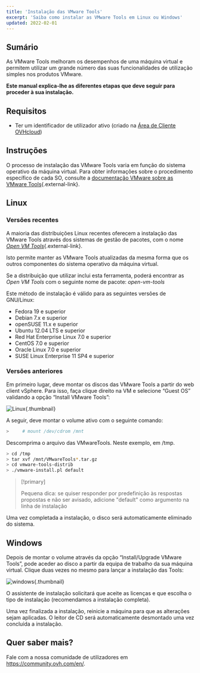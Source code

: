 ```yaml
---
title: 'Instalação das VMware Tools'
excerpt: 'Saiba como instalar as VMware Tools em Linux ou Windows'
updated: 2022-02-01
---
```


## Sumário

As VMware Tools melhoram os desempenhos de uma máquina virtual e permitem utilizar um grande número das suas funcionalidades de utilização simples nos produtos VMware.

**Este manual explica-lhe as diferentes etapas que deve seguir para proceder à sua instalação.**

## Requisitos

- Ter um identificador de utilizador ativo (criado na [Área de Cliente OVHcloud](/links/manager))

## Instruções

O processo de instalação das VMware Tools varia em função do sistema operativo da máquina virtual. Para obter informações sobre o procedimento específico de cada SO, consulte a [documentação VMware sobre as VMware Tools](https://kb.vmware.com/s/article/1014294){.external-link}.

## Linux

### Versões recentes

A maioria das distribuições Linux recentes oferecem a instalação das VMware Tools através dos sistemas de gestão de pacotes, com o nome [*Open VM Tools*](https://kb.vmware.com/s/article/2073803){.external-link}.

Isto permite manter as VMware Tools atualizadas da mesma forma que os outros componentes do sistema operativo da máquina virtual. 

Se a distribuição que utilizar inclui esta ferramenta, poderá encontrar as *Open VM Tools* com o seguinte nome de pacote: *open-vm-tools*

Este método de instalação é válido para as seguintes versões de GNU/Linux:

- Fedora 19 e superior
- Debian 7.x e superior
- openSUSE 11.x e superior
- Ubuntu 12.04 LTS e superior
- Red Hat Enterprise Linux 7.0 e superior
- CentOS 7.0 e superior
- Oracle Linux 7.0 e superior
- SUSE Linux Enterprise 11 SP4 e superior

### Versões anteriores

Em primeiro lugar, deve montar os discos das VMware Tools a partir do web client vSphere. Para isso, faça clique direito na VM e selecione “Guest OS” validando a opção “Install VMware Tools”:

![Linux](images/tools.png){.thumbnail}

A seguir, deve montar o volume ativo com o seguinte comando:

```sh
>     # mount /dev/cdrom /mnt
```

Descomprima o arquivo das VMwareTools. Neste exemplo, em /tmp.

```sh
> cd /tmp 
> tar xvf /mnt/VMwareTools*.tar.gz
> cd vmware-tools-distrib
> ./vmware-install.pl default
```

> [!primary]
>
> Pequena dica: se quiser responder por predefinição às respostas propostas e não ser avisado, adicione "default" como argumento na linha de instalação
> 

Uma vez completada a instalação, o disco será automaticamente eliminado do sistema.

## Windows

Depois de montar o volume através da opção “Install/Upgrade VMware Tools”, pode aceder ao disco a partir da equipa de trabalho da sua máquina virtual. Clique duas vezes no mesmo para lançar a instalação das Tools:

![windows](images/windows.jpg){.thumbnail}

O assistente de instalação solicitará que aceite as licenças e que escolha o tipo de instalação (recomendamos a instalação completa).

Uma vez finalizada a instalação, reinicie a máquina para que as alterações sejam aplicadas. O leitor de CD será automaticamente desmontado uma vez concluída a instalação.

## Quer saber mais?

Fale com a nossa comunidade de utilizadores em <https://community.ovh.com/en/>.
